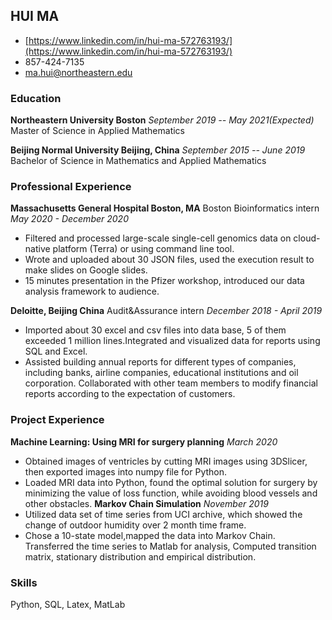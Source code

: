 ## HUI MA

-  [https://www.linkedin.com/in/hui-ma-572763193/](https://www.linkedin.com/in/hui-ma-572763193/)
- 857-424-7135
- [ma.hui@northeastern.edu](ma.hui@northeastern.edu)

### Education
**Northeastern University Boston**
_September 2019 -- May 2021(Expected)_
Master of Science in Applied Mathematics

**Beijing Normal University Beijing, China**
_September 2015 -- June 2019_
Bachelor of Science in Mathematics and Applied Mathematics

### Professional Experience
**Massachusetts General Hospital Boston, MA**
Boston Bioinformatics intern
_May 2020 - December 2020_
- Filtered and processed large-scale single-cell genomics data on cloud-native platform (Terra) or using command line tool.
- Wrote and uploaded about 30 JSON files, used the execution result to make slides on Google slides.
- 15 minutes presentation in the Pfizer workshop, introduced our data analysis framework to audience.

**Deloitte, Beijing China**
Audit&Assurance intern
_December 2018 - April 2019_
- Imported about 30 excel and csv files into data base, 5 of them exceeded 1 million lines.Integrated and visualized data for reports using SQL and Excel.
- Assisted building annual reports for different types of companies, including banks, airline companies, educational institutions and oil corporation. Collaborated with other team members to modify financial reports according to the expectation of customers.

### Project Experience
**Machine Learning: Using MRI for surgery planning**
_March 2020_
- Obtained images of ventricles by cutting MRI images using 3DSlicer, then exported images into numpy file for Python. 
- Loaded MRI data into Python, found the optimal solution for surgery by minimizing the value of loss function, while avoiding blood vessels and other obstacles.
**Markov Chain Simulation**
_November 2019_
- Utilized data set of time series from UCI archive, which showed the change of outdoor humidity over 2 month time frame. 
- Chose a 10-state model,mapped the data into Markov Chain. Transferred the time series to Matlab for analysis, Computed transition matrix, stationary distribution and empirical distribution.
### Skills
Python, SQL, Latex, MatLab 


